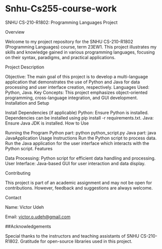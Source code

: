 # Snhu-Cs255-course-work

SNHU CS-210-R1802: Programming Languages Project

Overview

Welcome to my project repository for the SNHU CS-210-R1802 (Programming Languages) course, term 23EW1. This project illustrates my skills and knowledge gained in various programming languages, focusing on their syntax, paradigms, and practical applications.

Project Description

Objective: The main goal of this project is to develop a multi-language application that demonstrates the use of Python and Java for data processing and user interface creation, respectively.
Languages Used: Python, Java.
Key Concepts: This project emphasizes object-oriented programming, cross-language integration, and GUI development.
Installation and Setup


Install Dependencies (if applicable)
Python: Ensure Python is installed. Dependencies can be installed using pip install -r requirements.txt.
Java: Ensure Java JDK is installed.
How to Use

Running the Program
Python part: python python_script.py
Java part: java JavaApplication
Usage Instructions
Run the Python script to process data.
Run the Java application for the user interface which interacts with the Python script.
Features

Data Processing: Python script for efficient data handling and processing.
User Interface: Java-based GUI for user interaction and data display.

Contributing

This project is part of an academic assignment and may not be open for contributions. However, feedback and suggestions are always welcome.


Contact

Name: Victor Udeh


Email: victor.o.udeh@gmail.com

##Acknowledgements

Special thanks to the instructors and teaching assistants of SNHU CS-210-R1802.
Gratitude for open-source libraries used in this project.
